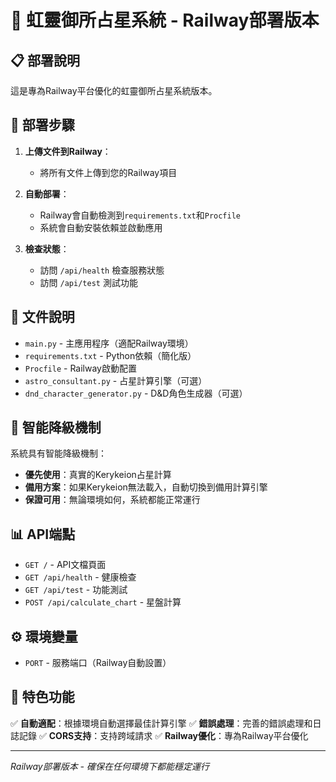 # 🌟 虹靈御所占星系統 - Railway部署版本

## 📋 部署說明

這是專為Railway平台優化的虹靈御所占星系統版本。

## 🚀 部署步驟

1. **上傳文件到Railway**：
   - 將所有文件上傳到您的Railway項目

2. **自動部署**：
   - Railway會自動檢測到`requirements.txt`和`Procfile`
   - 系統會自動安裝依賴並啟動應用

3. **檢查狀態**：
   - 訪問 `/api/health` 檢查服務狀態
   - 訪問 `/api/test` 測試功能

## 📁 文件說明

- `main.py` - 主應用程序（適配Railway環境）
- `requirements.txt` - Python依賴（簡化版）
- `Procfile` - Railway啟動配置
- `astro_consultant.py` - 占星計算引擎（可選）
- `dnd_character_generator.py` - D&D角色生成器（可選）

## 🔧 智能降級機制

系統具有智能降級機制：
- **優先使用**：真實的Kerykeion占星計算
- **備用方案**：如果Kerykeion無法載入，自動切換到備用計算引擎
- **保證可用**：無論環境如何，系統都能正常運行

## 📊 API端點

- `GET /` - API文檔頁面
- `GET /api/health` - 健康檢查
- `GET /api/test` - 功能測試
- `POST /api/calculate_chart` - 星盤計算

## ⚙️ 環境變量

- `PORT` - 服務端口（Railway自動設置）

## 🎯 特色功能

✅ **自動適配**：根據環境自動選擇最佳計算引擎
✅ **錯誤處理**：完善的錯誤處理和日誌記錄
✅ **CORS支持**：支持跨域請求
✅ **Railway優化**：專為Railway平台優化

---
*Railway部署版本 - 確保在任何環境下都能穩定運行*

